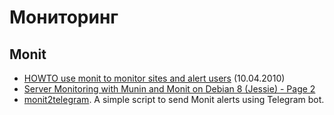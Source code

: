 # Мониторинг

## Monit

- [HOWTO use monit to monitor sites and alert users](https://fak3r.com/2010/04/10/howto-use-monit-to-monitor-sites-and-alert-users/) (10.04.2010)
- [Server Monitoring with Munin and Monit on Debian 8 (Jessie) - Page 2](https://www.howtoforge.com/tutorial/server-monitoring-with-munin-and-monit-on-debian/2/)
- [monit2telegram](https://github.com/matriphe/monit2telegram). A simple script to send Monit alerts using Telegram bot.


